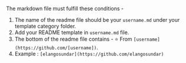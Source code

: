 The markdown file must fulfill these conditions -

1. The name of the readme file should be your `username.md` under your template category folder.
2. Add your README template in `username.md` file.
3. The bottom of the readme file contains - ⭐️ From `[username](https://github.com/[username])`.
4. Example : `[elangosundar](https://github.com/elangosundar)`
